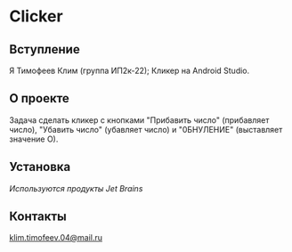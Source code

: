 # Clicker
## Вступление
Я Тимофеев Клим (группа ИП2к-22); Кликер на Android Studio.
## О проекте
Задача сделать кликер с кнопками "Прибавить число" (прибавляет число), "Убавить число" (убавляет число) и "0БНУЛЕНИЕ" (выставляет значение О).
## Установка
*Используются продукты Jet Brains*
## Контакты
klim.timofeev.04@mail.ru
